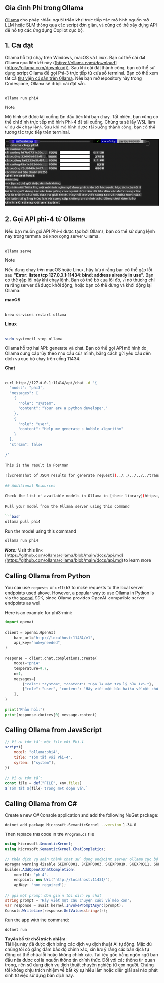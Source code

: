 ## Gia đình Phi trong Ollama

[Ollama](https://ollama.com) cho phép nhiều người triển khai trực tiếp các mô hình nguồn mở LLM hoặc SLM thông qua các script đơn giản, và cũng có thể xây dựng API để hỗ trợ các ứng dụng Copilot cục bộ.

## **1. Cài đặt**

Ollama hỗ trợ chạy trên Windows, macOS và Linux. Bạn có thể cài đặt Ollama qua liên kết này ([https://ollama.com/download](https://ollama.com/download)). Sau khi cài đặt thành công, bạn có thể sử dụng script Ollama để gọi Phi-3 trực tiếp từ cửa sổ terminal. Bạn có thể xem tất cả [thư viện có sẵn trên Ollama](https://ollama.com/library). Nếu bạn mở repository này trong Codespace, Ollama sẽ được cài đặt sẵn.

```bash

ollama run phi4

```

> [!NOTE]
> Mô hình sẽ được tải xuống lần đầu tiên khi bạn chạy. Tất nhiên, bạn cũng có thể chỉ định trực tiếp mô hình Phi-4 đã tải xuống. Chúng ta sẽ lấy WSL làm ví dụ để chạy lệnh. Sau khi mô hình được tải xuống thành công, bạn có thể tương tác trực tiếp trên terminal.

![run](../../../../../translated_images/ollama_run.b0be611de61f3bb3b42e22205cedf6714b0335ba9288e71d985bf9024f3c20f5.vi.png)

## **2. Gọi API phi-4 từ Ollama**

Nếu bạn muốn gọi API Phi-4 được tạo bởi Ollama, bạn có thể sử dụng lệnh này trong terminal để khởi động server Ollama.

```bash

ollama serve

```

> [!NOTE]
> Nếu đang chạy trên macOS hoặc Linux, hãy lưu ý rằng bạn có thể gặp lỗi sau **"Error: listen tcp 127.0.0.1:11434: bind: address already in use"**. Bạn có thể gặp lỗi này khi chạy lệnh. Bạn có thể bỏ qua lỗi đó, vì nó thường chỉ ra rằng server đã được khởi động, hoặc bạn có thể dừng và khởi động lại Ollama:

**macOS**

```bash

brew services restart ollama

```

**Linux**

```bash

sudo systemctl stop ollama

```

Ollama hỗ trợ hai API: generate và chat. Bạn có thể gọi API mô hình do Ollama cung cấp tùy theo nhu cầu của mình, bằng cách gửi yêu cầu đến dịch vụ cục bộ chạy trên cổng 11434.

**Chat**

```bash

curl http://127.0.0.1:11434/api/chat -d '{
  "model": "phi3",
  "messages": [
    {
      "role": "system",
      "content": "Your are a python developer."
    },
    {
      "role": "user",
      "content": "Help me generate a bubble algorithm"
    }
  ],
  "stream": false
  
}'

This is the result in Postman

![Screenshot of JSON results for generate request](../../../../../translated_images/ollama_gen.bd58ab69d4004826e8cd31e17a3c59840df127b0a30ac9bb38325ac58c74caa5.vi.png)

## Additional Resources

Check the list of available models in Ollama in [their library](https://ollama.com/library).

Pull your model from the Ollama server using this command

```bash
ollama pull phi4
```

Run the model using this command

```bash
ollama run phi4
```

***Note:*** Visit this link [https://github.com/ollama/ollama/blob/main/docs/api.md](https://github.com/ollama/ollama/blob/main/docs/api.md) to learn more

## Calling Ollama from Python

You can use `requests` or `urllib3` to make requests to the local server endpoints used above. However, a popular way to use Ollama in Python is via the [openai](https://pypi.org/project/openai/) SDK, since Ollama provides OpenAI-compatible server endpoints as well.

Here is an example for phi3-mini:

```python
import openai

client = openai.OpenAI(
    base_url="http://localhost:11434/v1",
    api_key="nokeyneeded",
)

response = client.chat.completions.create(
    model="phi4",
    temperature=0.7,
    n=1,
    messages=[
        {"role": "system", "content": "Bạn là một trợ lý hữu ích."},
        {"role": "user", "content": "Hãy viết một bài haiku về một chú mèo đói"},
    ],
)

print("Phản hồi:")
print(response.choices[0].message.content)
```

## Calling Ollama from JavaScript 

```javascript
// Ví dụ tóm tắt một file với Phi-4
script({
    model: "ollama:phi4",
    title: "Tóm tắt với Phi-4",
    system: ["system"],
})

// Ví dụ tóm tắt
const file = def("FILE", env.files)
$`Tóm tắt ${file} trong một đoạn văn.`
```

## Calling Ollama from C#

Create a new C# Console application and add the following NuGet package:

```bash
dotnet add package Microsoft.SemanticKernel --version 1.34.0
```

Then replace this code in the `Program.cs` file

```csharp
using Microsoft.SemanticKernel;
using Microsoft.SemanticKernel.ChatCompletion;

// thêm dịch vụ hoàn thành chat sử dụng endpoint server ollama cục bộ
#pragma warning disable SKEXP0001, SKEXP0003, SKEXP0010, SKEXP0011, SKEXP0050, SKEXP0052
builder.AddOpenAIChatCompletion(
    modelId: "phi4",
    endpoint: new Uri("http://localhost:11434/"),
    apiKey: "non required");

// gọi một prompt đơn giản tới dịch vụ chat
string prompt = "Hãy viết một câu chuyện cười về mèo con";
var response = await kernel.InvokePromptAsync(prompt);
Console.WriteLine(response.GetValue<string>());
```

Run the app with the command:

```bash
dotnet run
```

**Tuyên bố từ chối trách nhiệm**:  
Tài liệu này đã được dịch bằng các dịch vụ dịch thuật AI tự động. Mặc dù chúng tôi cố gắng đảm bảo độ chính xác, xin lưu ý rằng các bản dịch tự động có thể chứa lỗi hoặc không chính xác. Tài liệu gốc bằng ngôn ngữ ban đầu nên được coi là nguồn thông tin chính thức. Đối với các thông tin quan trọng, nên sử dụng dịch vụ dịch thuật chuyên nghiệp từ con người. Chúng tôi không chịu trách nhiệm về bất kỳ sự hiểu lầm hoặc diễn giải sai nào phát sinh từ việc sử dụng bản dịch này.